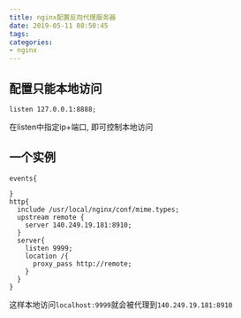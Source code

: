 ```yaml
---
title: nginx配置反向代理服务器
date: 2019-05-11 08:50:45
tags:
categories:
- nginx
---
```


## 配置只能本地访问
```
listen 127.0.0.1:8888;
```
在listen中指定ip+端口, 即可控制本地访问

## 一个实例
```
events{

}
http{
  include /usr/local/nginx/conf/mime.types;
  upstream remote {
    server 140.249.19.181:8910;
  }
  server{
    listen 9999;
    location /{
      proxy_pass http://remote;
    }
  }
}
```
这样本地访问`localhost:9999`就会被代理到`140.249.19.181:8910`
